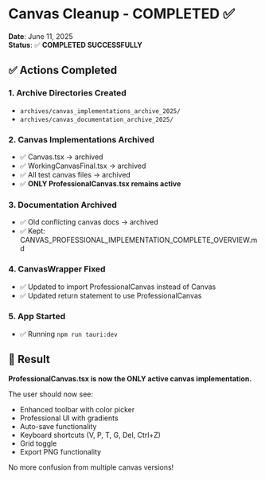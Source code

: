 # Canvas Cleanup - COMPLETED ✅

**Date**: June 11, 2025  
**Status**: ✅ **COMPLETED SUCCESSFULLY**

## ✅ Actions Completed

### 1. Archive Directories Created
- `archives/canvas_implementations_archive_2025/`
- `archives/canvas_documentation_archive_2025/`

### 2. Canvas Implementations Archived
- ✅ Canvas.tsx → archived
- ✅ WorkingCanvasFinal.tsx → archived  
- ✅ All test canvas files → archived
- ✅ **ONLY ProfessionalCanvas.tsx remains active**

### 3. Documentation Archived
- ✅ Old conflicting canvas docs → archived
- ✅ Kept: CANVAS_PROFESSIONAL_IMPLEMENTATION_COMPLETE_OVERVIEW.md

### 4. CanvasWrapper Fixed
- ✅ Updated to import ProfessionalCanvas instead of Canvas
- ✅ Updated return statement to use ProfessionalCanvas

### 5. App Started
- ✅ Running `npm run tauri:dev`

## 🎯 Result

**ProfessionalCanvas.tsx is now the ONLY active canvas implementation.**

The user should now see:
- Enhanced toolbar with color picker
- Professional UI with gradients
- Auto-save functionality  
- Keyboard shortcuts (V, P, T, G, Del, Ctrl+Z)
- Grid toggle
- Export PNG functionality

No more confusion from multiple canvas versions!
